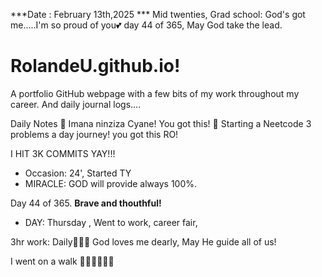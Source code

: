 ***Date : February 13th,2025 *** Mid twenties, Grad school: God's got me.....I'm so proud of you💕 day 44 of 365, May God take the lead.
# RolandeU.github.io!

A portfolio GitHub webpage with a few bits of my work throughout my career. And daily journal logs....


Daily Notes
💚 Imana ninziza Cyane! You got this!
💚 Starting a Neetcode 3 problems a day journey! you got this RO!

I HIT 3K COMMITS YAY!!!

- Occasion: 24', Started TY 
- MIRACLE: GOD will provide always 100%.

Day 44 of 365. **Brave and thouthful!** 
- DAY: Thursday , Went to work, career fair, 

3hr work: Daily💚💚💚
God loves me dearly, May He guide all of  us!


I went on a walk 💚💚💚💚💚💚
